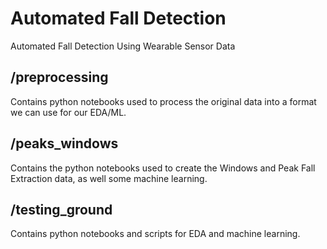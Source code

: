 # Automated Fall Detection
Automated Fall Detection Using Wearable Sensor Data

## /preprocessing

Contains python notebooks used to process the original data into a format we can use for our EDA/ML.

## /peaks_windows

Contains the python notebooks used to create the Windows and Peak Fall Extraction data, as well some machine learning.

## /testing_ground

Contains python notebooks and scripts for EDA and machine learning.

